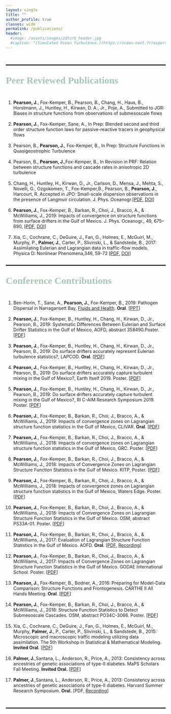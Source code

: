 ```yaml
---
layout: single
title: ""
author_profile: true
classes: wide
permalink: /publications/
header:
  #image: /assets/images/2dturb_header.jpg
  #caption: "[Simulated Ocean Turbulence.](https://ocean-next.fr/expertise/natl60/)"
---
```

<br style="clear:both;" />
<hr style="height:3px;" />
<div id='cvsect'>
   <p style="text-align:left;font-family:'Nunito Sans';font-size:30px;color:#a3c9b3;"><strong>Peer Reviewed Publications</strong></p>
<ol style="float:left;text-align:left;">
      <li><strong>Pearson, J.</strong>, Fox-Kemper, B., Pearson, B., Chang, H., Haus, B., Horstmann, J., Huntley, H., Kirwan, D. A., Jr., Poje, A., Submitted to JGR:  Biases in structure functions from observations of submesoscale flows</li>
<br>
      <li><strong>Pearson, J.</strong>, Fox-Kemper, Sane, A., In Prep:  Blended second and third order structure function laws for passive-reactive tracers in geophysical flows</li>
      <br>
      <li>Pearson, B., <strong>Pearson, J.</strong>, Fox-Kemper, B., In Prep:  Structure Functions in Quasigeostrophic Turbulence</li>
      <br>
      <li>Pearson, B., <strong>Pearson, J.</strong>,Fox-Kemper, B., In Revision in PRF: Relation between structure functions and cascade rates in anisotropic 2D turbulence</li>
      <br>
      <li>Chang,  H.,  Huntley,  H.,  Kirwan,  D.,  Jr.,  Carlson,  D.,  Mensa,  J.,  Mehta,  S.,  Novelli,  G.,  Ozgokomen,  T.,  Fox-Kemper,B.,  Pearson,  B., <strong>Pearson, J.</strong>,  Harcourt,  R.  Accepted in JPO:  Small-scale  dispersion  observations  in  the  presence  of  Langmuir circulation. J. Phys. Oceanogr.[<a href="/assets/documents/Changetal2019.pdf" target="_blank">PDF</a>, <a href="https://journals.ametsoc.org/doi/abs/10.1175/JPO-D-19-0107.1" target="_blank">DOI</a>] </li>
<br>
      <li><strong>Pearson, J.</strong>,  Fox-Kemper,  B.,  Barkan,  R.,  Choi,  J.,  Bracco,  A.,  &  McWilliams,  J.,  2019:  Impacts  of  convergence  on structure functions from surface drifters in the Gulf of Mexico. J. Phys. Oceanogr., 49, 675–690, [<a href="/assets/documents/Pearsonetal2019.pdf" target="_blank">PDF</a>, <a href="https://journals.ametsoc.org/doi/abs/10.1175/JPO-D-18-0029.1">DOI</a>]</li>
<br>
     <li>Xia,  C.,  Cochrane,  C.,  DeGuire,  J.,  Fan,  G.,  Holmes,  E.,  McGuirl,  M.,  Murphy,  P., <strong>Palmer, J.</strong>,  Carter,  P.,  Slivinski, L.,  &  Sandstede,  B.,  2017:  Assimilating  Eulerian  and  Lagrangian  data  in  traffic-flow  models. Physica  D:  Nonlinear Phenomena,346, 59-72 [<a href="/assets/documents/Xiaetal2017.pdf" target="_blank">PDF</a>, <a href="https://doi.org/10.1016/j.physd.2017.02.004">DOI</a>]</li>
</ol>
 </div>

<br style="clear:both;" />
<hr style="height:3px;" />

<div id='cvsect'>
   <p style="text-align:left;font-family:'Nunito Sans';font-size:30px;color:#a3c9b3;"><strong>Conference Contributions</strong></p>
<ol style="float:left;text-align:left;">
<li>Ben-Horin, T., Sane, A., <strong>Pearson, J.</strong>, Fox-Kemper,  B., 2019:  Pathogen Dispersal in Narragansett Bay, <a href="https://fluids-health.mit.edu">Fluids and Health</a>. <strong>Oral</strong>. [<a href="https://jennalynnpearson.files.wordpress.com/2019/08/jenna_pearson_pathogen_dispersal_in_narragansett_bay_flash_talk.pptx">PPT</a>] </li>
       <br>
<li><strong>Pearson, J.</strong>,  Fox-Kemper,  B.,  Huntley,  H., Chang,  H., Kirwan,  D.,  Jr., Pearson, B., 2019:  Systematic Differences Between Eulerian and Surface Drifter Statistics in the Gulf of Mexico, AOFD, abstract 358490.Poster. [<a href="https://jennalynnpearson.files.wordpress.com/2019/08/aofd_2019.pdf">PDF</a>] </li>
       <br>
<li><strong>Pearson, J.</strong>,  Fox-Kemper,  B.,  Huntley,  H., Chang,  H., Kirwan,  D.,  Jr., Pearson, B., 2019:  Do surface drifters accurately represent Eulerian turbulence statistics?, LAPCOD. <strong>Oral</strong>.  [<a href="https://jennalynnpearson.files.wordpress.com/2019/08/lapcod_2019.pdf">PDF</a>] </li>
       <br>
<li><strong>Pearson, J.</strong>,  Fox-Kemper,  B.,  Huntley,  H., Chang,  H., Kirwan,  D.,  Jr., Pearson, B., 2019:  Do surface drifters accurately capture turbulent mixing in the Gulf of Mexico?, Earth Itself 2019. Poster. [<a href="https://jennalynnpearson.files.wordpress.com/2019/04/earthitself_2019.pdf" target="_blank">PDF</a>] </li>
       <br>
<li><strong>Pearson, J.</strong>,  Fox-Kemper,  B.,  Huntley,  H., Chang,  H., Kirwan,  D.,  Jr., Pearson, B., 2019: Do surface drifters accurately capture turbulent mixing in the Gulf of Mexico?, RI C-AIM Research Symposium 2019. Poster. [<a href="https://jennalynnpearson.files.wordpress.com/2019/04/ricaim_2019.pdf" target="_blank">PDF</a>] </li>
       <br>
   <li><strong>Pearson, J.</strong>,  Fox-Kemper,  B.,  Barkan,  R.,  Choi,  J.,  Bracco,  A.,  &  McWilliams,  J.,  2019:  Impacts of convergence zones on Lagrangian structure function statistics in the Gulf of Mexico, CLIVAR. <strong>Oral</strong>. [<a href="https://jennalynnpearson.files.wordpress.com/2019/03/clivar_2019.pdf" target="_blank" rel="noopener noreferrer">PDF</a>] </li>
       <br>
       <li><strong>Pearson, J.</strong>,  Fox-Kemper,  B.,  Barkan,  R.,  Choi,  J.,  Bracco,  A.,  &  McWilliams,  J.,  2018:  Impacts of convergence zones on Lagrangian structure function statistics in the Gulf of Mexico, GRC. Poster. [<a href="https://jennalynnpearson.files.wordpress.com/2019/02/osm2018.pdf" target="_blank" rel="noopener noreferrer">PDF</a>] </li>
       <br>
      <li><strong>Pearson, J.</strong>,  Fox-Kemper,  B.,  Barkan,  R.,  Choi,  J.,  Bracco,  A.,  &  McWilliams,  J.,  2018:  Impacts of Convergence Zones on Lagrangian Structure Function Statistics in the Gulf of Mexico. KITP, Poster. [<a href="https://jennalynnpearson.files.wordpress.com/2019/02/osm2018.pdf" target="_blank" rel="noopener noreferrer">PDF</a>] </li>
      <br>
       <li><strong>Pearson, J.</strong>,  Fox-Kemper,  B.,  Barkan,  R.,  Choi,  J.,  Bracco,  A.,  &  McWilliams,  J.,  2018:  Impacts of convergence zones on Lagrangian structure function statistics in the Gulf of Mexico, Waters Edge. Poster. [<a href="https://jennalynnpearson.files.wordpress.com/2019/02/osm2018.pdf" target="_blank" rel="noopener noreferrer">PDF</a>] </li><br>
       <li><strong>Pearson, J.</strong>,  Fox-Kemper,  B.,  Barkan,  R.,  Choi,  J.,  Bracco,  A.,  &  McWilliams,  J.,  2018:  Impacts of Convergence Zones on Lagrangian Structure Function Statistics in the Gulf of Mexico. OSM, abstract PS33A-01. Poster. [<a href="https://jennalynnpearson.files.wordpress.com/2019/02/osm2018.pdf" target="_blank" rel="noopener noreferrer">PDF</a>] </li>
      <br>
      <li><strong>Pearson, J.</strong>,  Fox-Kemper,  B.,  Barkan,  R.,  Choi,  J.,  Bracco,  A.,  &  McWilliams,  J.,  2017:  Evaluation of Lagrangian Structure Function Statistics in the Gulf of Mexico. AOFD. <strong>Oral</strong>. [<a href="https://jennalynnpearson.files.wordpress.com/2019/02/aofdfall2017.pdf" target="_blank" rel="noopener noreferrer">PDF</a>, <a href="https://ams.confex.com/ams/21Fluid19Middle/recordingredirect.cgi/id/38560?entry_password=591011&uniqueid=Paper319581" target="_blank" rel="noopener noreferrer">Recording</a>]</li>
      <br>
      <li><strong>Pearson, J.</strong>,  Fox-Kemper,  B.,  Barkan,  R.,  Choi,  J.,  Bracco,  A.,  &  McWilliams,  J.,  2017:  Impacts of Convergence Zones on Lagrangian Structure Function Statistics in the Gulf of Mexico. GODAE International School. Poster. [<a href="https://jennalynnpearson.files.wordpress.com/2019/02/osm2018.pdf" target="_blank" rel="noopener noreferrer">PDF</a>] </li>
      <br>
      <li><strong>Pearson, J.</strong>,  Fox-Kemper,  B., Bodner, A., 2016: Preparing for Model-Data Comparison:  Structure Functions and Frontogenesis. CARTHE II All Hands Meeting. <strong>Oral</strong>. [<a href="https://jennalynnpearson.files.wordpress.com/2019/02/carthe_all_hands_meeting_fall2016.pdf" target="_blank" rel="noopener noreferrer">PDF</a>]</li>
      <br>
     <li><strong>Pearson, J.</strong>,  Fox-Kemper,  B.,  Barkan,  R.,  Choi,  J.,  Bracco,  A.,  &  McWilliams,  J.,  2016:  Structure Function Statistics to Detect Submesoscale Cascades. OSM, abstract PO34C-3066. Poster. [<a href="https://jennalynnpearson.files.wordpress.com/2019/02/oceansciences2016.pdf" target="_blank" rel="noopener noreferrer">PDF</a>]</li>
      <br>
      <li>Xia,  C.,  Cochrane,  C.,  DeGuire,  J.,  Fan,  G.,  Holmes,  E.,  McGuirl,  M.,  Murphy, <strong>Palmer, J.</strong>, P.,  Carter,  P.,  Slivinski, L.,  &  Sandstede,  B.,  2015: Microscopic and macroscopic traffic modeling utilizing data assimilation. The 5th Workshop in Statistical & Mathematical Modeling. <strong>Invited Oral</strong>. [<a href="https://jennalynnpearson.files.wordpress.com/2019/02/microscopic-and-macroscopic-traffic-modeling-utilizing-data-assimilation.pdf" target="_blank" rel="noopener noreferrer">PDF</a>]</li>
      <br>
      <li><strong>Palmer, J.</strong>,Santana, L., Anderson, R., Price, A., 2013: Consistency across ancestries of genetic associations of type-II diabetes. MaPS Scholars Fall Meeting. <strong>Invited Oral.</strong> [<a href="https://jennalynnpearson.files.wordpress.com/2019/02/microscopic-and-macroscopic-traffic-modeling-utilizing-data-assimilation-1.pdf" target="_blank" rel="noopener noreferrer">PDF</a>]</li>
      <br>
      <li><strong>Palmer, J.</strong>,Santana, L., Anderson, R., Price, A., 2013: Consistency across ancestries of genetic associations of type-II diabetes. Harvard Summer Research Symposium. <strong>Oral.</strong> [PDF, <a href="https://jennalynnpearson.files.wordpress.com/2019/02/stat-gen-t2d.m4a" target="_blank" rel="noopener noreferrer">Recording</a>]</li>
   </ol>

   <br style="clear:both;" />
 </div>


<br style="clear:both;" />
<hr style="height:3px;" />

 

